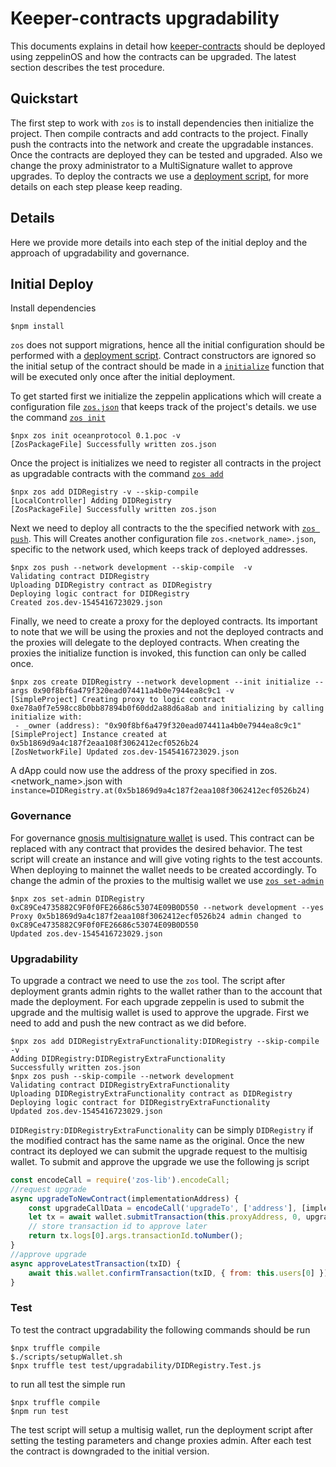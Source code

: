 # Keeper-contracts upgradability

This documents explains in detail how [keeper-contracts](https://github.com/oceanprotocol/keeper-contracts) should be deployed using zeppelinOS and how the contracts can be upgraded. The latest section describes the test procedure.

## Quickstart

The first step to work with `zos` is to install dependencies then initialize the project. Then compile contracts and add contracts to the project. Finally push the contracts into the network and create the  upgradable instances. Once the contracts are deployed they can be tested and upgraded. Also we change the proxy administrator to a MultiSignature wallet to approve upgrades. To deploy the contracts we use a [deployment script](../scripts/deployContracts.sh), for more details on each step please keep reading.

## Details

Here we provide more details into each step of the initial deploy and the approach of upgradability and governance.

## Initial Deploy

Install dependencies

```console
$npm install
```

`zos` does not support migrations, hence all the initial configuration should be performed with a [deployment script](../scripts/deployContracts.sh). Contract constructors are ignored so the initial setup of the contract should be made in a [`initialize`](https://docs.zeppelinos.org/docs/advanced.html#initializers-vs-constructors) function that will be executed only once after the initial deployment.

To get started first we initialize the zeppelin applications which will create a configuration file [`zos.json`](https://docs.zeppelinos.org/docs/advanced.html#format-of-zosjson-and-zos-network-json-files) that keeps track of the project's details. we use the command [`zos init`](https://docs.zeppelinos.org/docs/init.html)


```console
$npx zos init oceanprotocol 0.1.poc -v
[ZosPackageFile] Successfully written zos.json
```

Once the project is initializes we need to register all contracts in the project as upgradable contracts with the command [`zos add`](https://docs.zeppelinos.org/docs/add.html)

```console
$npx zos add DIDRegistry -v --skip-compile
[LocalController] Adding DIDRegistry
[ZosPackageFile] Successfully written zos.json
```

Next we need to deploy all contracts to the the specified network with [`zos push`](https://docs.zeppelinos.org/docs/push.html). This will Creates another configuration file  `zos.<network_name>.json`, specific to the network used, which keeps track of deployed addresses.

```console
$npx zos push --network development --skip-compile  -v
Validating contract DIDRegistry
Uploading DIDRegistry contract as DIDRegistry
Deploying logic contract for DIDRegistry
Created zos.dev-1545416723029.json
```

Finally, we need to create a proxy for the deployed contracts. Its important to note that we will be using the proxies and not the deployed contracts and the proxies will delegate to the deployed contracts. When creating the proxies the initialize function is invoked, this function can only be called once.

```console
$npx zos create DIDRegistry --network development --init initialize --args 0x90f8bf6a479f320ead074411a4b0e7944ea8c9c1 -v
[SimpleProject] Creating proxy to logic contract 0xe78a0f7e598cc8b0bb87894b0f60dd2a88d6a8ab and initializing by calling initialize with:
 - _owner (address): "0x90f8bf6a479f320ead074411a4b0e7944ea8c9c1"
[SimpleProject] Instance created at 0x5b1869d9a4c187f2eaa108f3062412ecf0526b24
[ZosNetworkFile] Updated zos.dev-1545416723029.json
```

 A dApp could now use the address of the proxy specified in zos.<network_name>.json with `instance=DIDRegistry.at(0x5b1869d9a4c187f2eaa108f3062412ecf0526b24)`

### Governance

For governance [gnosis multisignature wallet](https://github.com/gnosis/MultiSigWallet) is used. This contract can be replaced with any contract that provides the desired behavior. The test script will create an instance and will give voting rights to the test accounts. When deploying to mainnet the wallet needs to be created accordingly. To change the admin of the proxies to the multisig wallet we use [`zos set-admin`](https://docs.zeppelinos.org/docs/cli_set-admin.html)

```console
$npx zos set-admin DIDRegistry 0xC89Ce4735882C9F0f0FE26686c53074E09B0D550 --network development --yes
Proxy 0x5b1869d9a4c187f2eaa108f3062412ecf0526b24 admin changed to 0xC89Ce4735882C9F0f0FE26686c53074E09B0D550
Updated zos.dev-1545416723029.json
```

### Upgradability

To upgrade a contract we need to use the `zos` tool. The script after deployment grants admin rights to the wallet rather than to the account that made the deployment. For each upgrade zeppelin is used to submit the upgrade and the multisig wallet is used to approve the upgrade. First we need to add and push the new contract as we did before.

```console
$npx zos add DIDRegistryExtraFunctionality:DIDRegistry --skip-compile -v
Adding DIDRegistry:DIDRegistryExtraFunctionality
Successfully written zos.json
$npx zos push --skip-compile --network development
Validating contract DIDRegistryExtraFunctionality
Uploading DIDRegistryExtraFunctionality contract as DIDRegistry
Deploying logic contract for DIDRegistryExtraFunctionality
Updated zos.dev-1545416723029.json
```

`DIDRegistry:DIDRegistryExtraFunctionality` can be simply `DIDRegistry` if the modified contract has the same name as the original. Once the new contract its deployed we can submit the upgrade request to the multisig wallet. To submit and approve the upgrade we use the following js script

```js
const encodeCall = require('zos-lib').encodeCall;
//request upgrade
async upgradeToNewContract(implementationAddress) {
    const upgradeCallData = encodeCall('upgradeTo', ['address'], [implementationAddress]);
    let tx = await wallet.submitTransaction(this.proxyAddress, 0, upgradeCallData, { from: this.owner });
    // store transaction id to approve later
    return tx.logs[0].args.transactionId.toNumber();
}
//approve upgrade
async approveLatestTransaction(txID) {
    await this.wallet.confirmTransaction(txID, { from: this.users[0] });
}
```

### Test

To test the contract upgradability the following commands should be run

```console
$npx truffle compile
$./scripts/setupWallet.sh
$npx truffle test test/upgradability/DIDRegistry.Test.js
```

to run all test the simple run

```console
$npx truffle compile
$npm run test
```

The test script will setup a multisig wallet, run the deployment script after setting the testing parameters and change proxies admin. After each test the contract is downgraded to the initial version.
